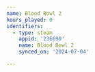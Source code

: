 ```yaml
---
name: Blood Bowl 2
hours_played: 0
identifiers:
  - type: steam
    appid: '236690'
    name: Blood Bowl 2
    synced_on: '2024-07-04'

---
```

